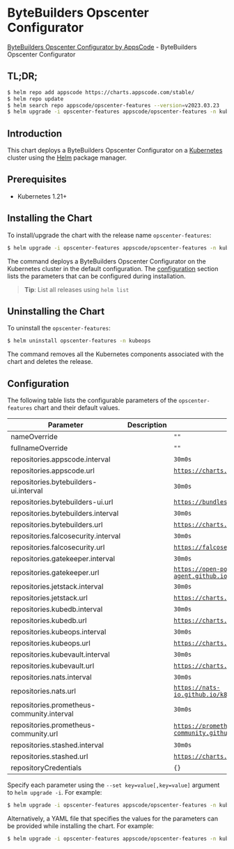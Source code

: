 # ByteBuilders Opscenter Configurator

[ByteBuilders Opscenter Configurator by AppsCode](https://github.com/bytebuilders/installer) - ByteBuilders Opscenter Configurator

## TL;DR;

```bash
$ helm repo add appscode https://charts.appscode.com/stable/
$ helm repo update
$ helm search repo appscode/opscenter-features --version=v2023.03.23
$ helm upgrade -i opscenter-features appscode/opscenter-features -n kubeops --create-namespace --version=v2023.03.23
```

## Introduction

This chart deploys a ByteBuilders Opscenter Configurator on a [Kubernetes](http://kubernetes.io) cluster using the [Helm](https://helm.sh) package manager.

## Prerequisites

- Kubernetes 1.21+

## Installing the Chart

To install/upgrade the chart with the release name `opscenter-features`:

```bash
$ helm upgrade -i opscenter-features appscode/opscenter-features -n kubeops --create-namespace --version=v2023.03.23
```

The command deploys a ByteBuilders Opscenter Configurator on the Kubernetes cluster in the default configuration. The [configuration](#configuration) section lists the parameters that can be configured during installation.

> **Tip**: List all releases using `helm list`

## Uninstalling the Chart

To uninstall the `opscenter-features`:

```bash
$ helm uninstall opscenter-features -n kubeops
```

The command removes all the Kubernetes components associated with the chart and deletes the release.

## Configuration

The following table lists the configurable parameters of the `opscenter-features` chart and their default values.

|                 Parameter                  | Description |                              Default                               |
|--------------------------------------------|-------------|--------------------------------------------------------------------|
| nameOverride                               |             | <code>""</code>                                                    |
| fullnameOverride                           |             | <code>""</code>                                                    |
| repositories.appscode.interval             |             | <code>30m0s</code>                                                 |
| repositories.appscode.url                  |             | <code>https://charts.appscode.com/stable/</code>                   |
| repositories.bytebuilders-ui.interval      |             | <code>30m0s</code>                                                 |
| repositories.bytebuilders-ui.url           |             | <code>https://bundles.byte.builders/ui/</code>                     |
| repositories.bytebuilders.interval         |             | <code>30m0s</code>                                                 |
| repositories.bytebuilders.url              |             | <code>https://charts.appscode.com/stable/</code>                   |
| repositories.falcosecurity.interval        |             | <code>30m0s</code>                                                 |
| repositories.falcosecurity.url             |             | <code>https://falcosecurity.github.io/charts</code>                |
| repositories.gatekeeper.interval           |             | <code>30m0s</code>                                                 |
| repositories.gatekeeper.url                |             | <code>https://open-policy-agent.github.io/gatekeeper/charts</code> |
| repositories.jetstack.interval             |             | <code>30m0s</code>                                                 |
| repositories.jetstack.url                  |             | <code>https://charts.jetstack.io</code>                            |
| repositories.kubedb.interval               |             | <code>30m0s</code>                                                 |
| repositories.kubedb.url                    |             | <code>https://charts.appscode.com/stable/</code>                   |
| repositories.kubeops.interval              |             | <code>30m0s</code>                                                 |
| repositories.kubeops.url                   |             | <code>https://charts.appscode.com/stable/</code>                   |
| repositories.kubevault.interval            |             | <code>30m0s</code>                                                 |
| repositories.kubevault.url                 |             | <code>https://charts.appscode.com/stable/</code>                   |
| repositories.nats.interval                 |             | <code>30m0s</code>                                                 |
| repositories.nats.url                      |             | <code>https://nats-io.github.io/k8s/helm/charts/</code>            |
| repositories.prometheus-community.interval |             | <code>30m0s</code>                                                 |
| repositories.prometheus-community.url      |             | <code>https://prometheus-community.github.io/helm-charts</code>    |
| repositories.stashed.interval              |             | <code>30m0s</code>                                                 |
| repositories.stashed.url                   |             | <code>https://charts.appscode.com/stable/</code>                   |
| repositoryCredentials                      |             | <code>{}</code>                                                    |


Specify each parameter using the `--set key=value[,key=value]` argument to `helm upgrade -i`. For example:

```bash
$ helm upgrade -i opscenter-features appscode/opscenter-features -n kubeops --create-namespace --version=v2023.03.23 --set repositories.appscode.interval=30m0s
```

Alternatively, a YAML file that specifies the values for the parameters can be provided while
installing the chart. For example:

```bash
$ helm upgrade -i opscenter-features appscode/opscenter-features -n kubeops --create-namespace --version=v2023.03.23 --values values.yaml
```
